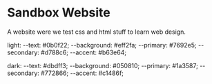 # Sandbox Website

A website were we test css and html stuff to learn web design.

light:
  --text: #0b0f22;
  --background: #eff2fa;
  --primary: #7692e5;
  --secondary: #d788c6;
  --accent: #b63e64;

dark:
  --text: #dbdff3;
  --background: #050810;
  --primary: #1a3587;
  --secondary: #772866;
  --accent: #c1486f;

